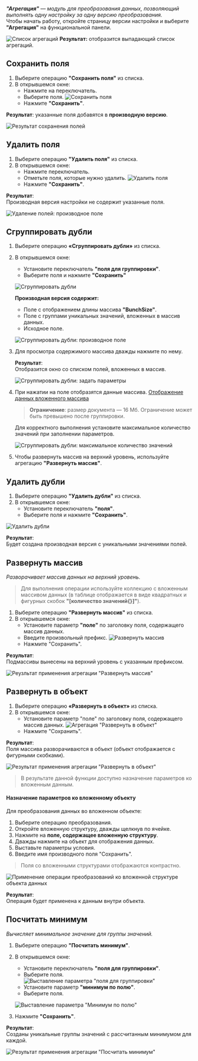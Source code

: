 _**"Агрегация"** — модуль для преобразования данных, позволяющий выполнять одну настройку за одну версию преобразования._  
Чтобы начать работу, откройте страницу версии настройки и выберите **"Агрегация"** на функциональной панели.

![Список агрегаций](../../images/4_Nastroyka/4_2_Preobrasovanuya/4_2_2_Aggregate/1_Aggregation_list.png)
**Результат:** отобразится выпадающий список агрегаций.

## Сохранить поля
1. Выберите операцию **"Сохранить поля"** из списка.
2. В открывшемся окне:
    * Нажмите на переключатель.
    * Выберите поля.
    ![Сохранить поля](../../images/4_Nastroyka/4_2_Preobrasovanuya/4_2_2_Aggregate/2_Save_field.png)
    * Нажмите **"Сохранить"**.

**Результат**: указанные поля добавятся в **производную версию**.

![Результат сохранения полей](../../images/4_Nastroyka/4_2_Preobrasovanuya/4_2_2_Aggregate/3_Save_field_result.png)

## Удалить поля
1. Выберите операцию **"Удалить поля"** из списка.
2. В открывшемся окне:
    * Нажмите переключатель.
    * Отметьте поля, которые нужно удалить.
    ![Удалить поля](../../images/4_Nastroyka/4_2_Preobrasovanuya/4_2_2_Aggregate/4_Del_field.png)
    * Нажмите **"Сохранить"**.

**Результат**:  
Производная версия настройки не содержит указанные поля.

![Удаление полей: производное поле](../../images/4_Nastroyka/4_2_Preobrasovanuya/4_2_2_Aggregate/5_Del_field_result.png)

## Сгруппировать дубли
1. Выберите операцию **«Сгруппировать дубли»** из списка.
2. В открывшемся окне:
    * Установите переключатель **"поля для группировки"**.
    * Выберите поля и нажмите **"Сохранить"**
    
    ![Сгруппировать дубли](../../images/4_Nastroyka/4_2_Preobrasovanuya/4_2_2_Aggregate/6_Group_dubles.png)
    
    **Производная версия содержит:**
    
    - Поле с отображением длины массива **"BunchSize"**.
    - Поле с группами уникальных значений, вложенных в массив данных.
    - Исходное поле.
    
    ![Сгруппировать дубли: производное поле](../../images/4_Nastroyka/4_2_Preobrasovanuya/4_2_2_Aggregate/7_Group_dubles_result.png)
    
3. Для просмотра содержимого массива дважды нажмите по нему. 
    
    **Результат**:  
    Отобразится окно со списком полей, вложенных в массив.
     
    ![Сгруппировать дубли: задать параметры](../../images/4_Nastroyka/4_2_Preobrasovanuya/4_2_2_Aggregate/8_Group_dubles_params.png)

4. При нажатии на поле отобразятся данные массива.
    [Отображение данных вложенного массива](../../images/4_Nastroyka/4_2_Preobrasovanuya/4_2_2_Aggregate/9_Group_dubles_massive_data.png)
    > **Ограничение**: размер документа — 16 Мб. Ограничение может быть превышено после группировки. 
    
    Для корректного выполнения установите максимальное количество значений при заполнении параметров.  
    
    ![Сгруппировать дубли: максимальное количество значений](../../images/4_Nastroyka/4_2_Preobrasovanuya/4_2_2_Aggregate/10_Group_dubles_max_size.png)
5. Чтобы развернуть массив на верхний уровень, используйте агрегацию **"Развернуть массив"**.
    
## Удалить дубли

1. Выберите операцию **"Удалить дубли"** из списка.
2. В открывшемся окне:
    * Установите переключатель **"поля"**. 
    * Выберите поля и нажмите **"Сохранить"**.

![Удалить дубли](../../images/4_Nastroyka/4_2_Preobrasovanuya/4_2_2_Aggregate/11_Del_dubles.png)

**Результат**:  
Будет создана производная версия с уникальными значениями полей.

## Развернуть массив
_Разворачивает массив данных на верхний уровень._

> Для выполнения операции используйте коллекцию с вложенным массивом данных (в таблице отображается в виде квадратных и фигурных скобок **"[количество значений{}]"**).

1. Выберите операцию **"Развернуть массив"** из списка.
2. В открывшемся окне:
    * Установите параметр **"поле"** по заголовку поля, содержащего массив данных.
    * Введите произвольный префикс.
![Развернуть массив](../../images/4_Nastroyka/4_2_Preobrasovanuya/4_2_2_Aggregate/12_Razvernut_massive.png)
    * Нажмите "Сохранить".

**Результат**:  
Подмассивы вынесены на верхний уровень с указанным префиксом.  

![Реузльтат применения агрегации "Развернуть массив"](../../images/4_Nastroyka/4_2_Preobrasovanuya/4_2_2_Aggregate/13_Razvernut_massive_result.png)

## Развернуть в объект

1. Выберите операцию **«Развернуть в объект»** из списка.
2. В открывшемся окне:
    * Установите параметр "поле" по заголовку поля, содержащего массив данных.
![Агрегация "Развернуть в объект"](../../images/4_Nastroyka/4_2_Preobrasovanuya/4_2_2_Aggregate/14_to_object_params.png)
    * Нажмите "Сохранить".

**Результат**:  
Поля массива разворачиваются в объект (объект отображается с фигурными скобками).

![Результат применения агрегации "Развернуть в объект"](../../images/4_Nastroyka/4_2_Preobrasovanuya/4_2_2_Aggregate/15_Razvernut_to_obj_result.png)
> В результате данной функции доступно назначение параметров ко вложенным данным.

#### Назначение параметров ко вложенному объекту
Для преобразования данных во вложенном объекте:

1. Выберите операцию преобразования.
2. Откройте вложенную структуру, дважды щелкнув по ячейке.
3. Нажмите на **поле, содержащее вложенную структуру**. 
4. Дважды нажмите на объект для отображения данных. 
5. Выставьте параметры условия. 
6. Введите имя производного поля "Сохранить".

> Поля со вложенными структурами отображаются контрастно.

![Применение операции преобразований ко вложенной структуре объекта данных](../../images/4_Nastroyka/4_2_Preobrasovanuya/4_2_2_Aggregate/16_Params_to_vlojennyu_struktura.png)

**Результат**:  
Операция будет применена к данным внутри объекта.

## Посчитать минимум
_Вычисляет минимальное значение для группы значений._

1. Выберите операцию **"Посчитать минимум"**.
2. В открывшемся окне:
    * Установите переключатель **"поля для группировки"**.
    * Выберите поля.
    ![Выставление параметра "поля для группировки"](../../images/4_Nastroyka/4_2_Preobrasovanuya/4_2_2_Aggregate/17_min_field_field_for_groups.png)
    * Установите параметр **"минимум по полю"**.
    * Выберите поля.
    
    ![Выставление параметра "Минимум по полю"](../../images/4_Nastroyka/4_2_Preobrasovanuya/4_2_2_Aggregate/18_min_for_field.png)

3. Нажмите **"Сохранить"**.

**Результат**:  
Созданы уникальные группы значений с рассчитанным минимумом для каждой.

![Результат применения агрегации "Посчитать минимум"](../../images/4_Nastroyka/4_2_Preobrasovanuya/4_2_2_Aggregate/19_min_field_result.png)